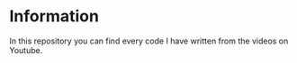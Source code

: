 <h1> Information </h2>

In this repository you can find every code I have written from the videos on Youtube.
